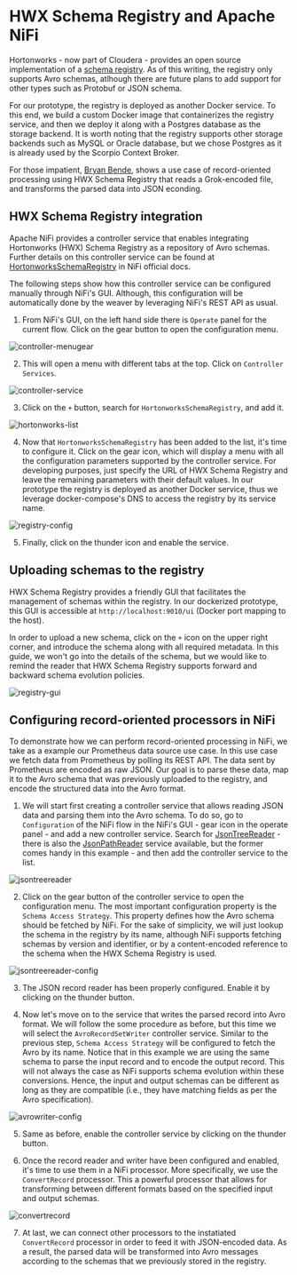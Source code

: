 # HWX Schema Registry and Apache NiFi

Hortonworks - now part of Cloudera - provides an open source implementation of a [schema registry](http://registry-project.readthedocs.io/en/latest/). As of this writing, the registry only supports Avro schemas, atlhough there are future plans to add support for other types such as Protobuf or JSON schema.

For our prototype, the registry is deployed as another Docker service. To this end, we build a custom Docker image that containerizes the registry service, and then we deploy it along with a Postgres database as the storage backend. It is worth noting that the registry supports other storage backends such as MySQL or Oracle database, but we chose Postgres as it is already used by the Scorpio Context Broker.

For those impatient, [Bryan Bende](https://bryanbende.com/development/2017/06/20/apache-nifi-records-and-schema-registries), shows a use case of record-oriented processing using HWX Schema Registry that reads a Grok-encoded file, and transforms the parsed data into JSON econding.

## HWX Schema Registry integration

Apache NiFi provides a controller service that enables integrating Hortonworks (HWX) Schema Registry as a repository of Avro schemas. Further details on this controller service can be found at [HortonworksSchemaRegistry](https://nifi.apache.org/docs/nifi-docs/components/org.apache.nifi/nifi-hwx-schema-registry-nar/1.5.0/org.apache.nifi.schemaregistry.hortonworks.HortonworksSchemaRegistry/index.html) in NiFi official docs.

The following steps show how this controller service can be configured manually through NiFi's GUI. Although, this configuration will be automatically done by the weaver by leveraging NiFi's REST API as usual.

1. From NiFi's GUI, on the left hand side there is `Operate` panel for the current flow. Click on the gear button to open the configuration menu.

![controller-menu](img/controller-settings-menu.png)gear

2. This will open a menu with different tabs at the top. Click on `Controller Services`.

![controller-service](img/controller-service-view.png)

3. Click on the `+` button, search for `HortonworksSchemaRegistry`, and add it.

![hortonworks-list](img/hortonworks-list.png)

4. Now that `HortonworksSchemaRegistry` has been added to the list, it's time to configure it. Click on the gear icon, which will display a menu with all the configuration parameters supported by the controller service. For developing purposes, just specify the URL of HWX Schema Registry and leave the remaining parameters with their default values. In our prototype the registry is deployed as another Docker service, thus we leverage docker-compose's DNS to access the registry by its service name.

![registry-config](img/registry-config.png)

5. Finally, click on the thunder icon and enable the service.

## Uploading schemas to the registry

HWX Schema Registry provides a friendly GUI that facilitates the management of schemas within the registry. In our dockerized prototype, this GUI is accessible at `http://localhost:9010/ui` (Docker port mapping to the host).

In order to upload a new schema, click on the `+` icon on the upper right corner, and introduce the schema along with all required metadata. In this guide, we won't go into the details of the schema, but we would like to remind the reader that HWX Schema Registry supports forward and backward schema evolution policies.

![registry-gui](img/registry-gui.png)

## Configuring record-oriented processors in NiFi

To demonstrate how we can perform record-oriented processing in NiFi, we take as a example our Prometheus data source use case. In this use case we fetch data from Prometheus by polling its REST API. The data sent by Prometheus are encoded as raw JSON. Our goal is to parse these data, map it to the Avro schema that was previously uploaded to the registry, and encode the structured data into the Avro format.

1. We will start first creating a controller service that allows reading JSON data and parsing them into the Avro schema. To do so, go to `Configuration` of the NiFi flow in the NiFi's GUI - gear icon in the operate panel - and add a new controller service. Search for [JsonTreeReader](https://nifi.apache.org/docs/nifi-docs/components/org.apache.nifi/nifi-record-serialization-services-nar/1.5.0/org.apache.nifi.json.JsonTreeReader/index.html) - there is also the [JsonPathReader](https://nifi.apache.org/docs/nifi-docs/components/org.apache.nifi/nifi-record-serialization-services-nar/1.5.0/org.apache.nifi.json.JsonPathReader/index.html) service available, but the former comes handy in this example - and then add the controller service to the list.

![jsontreereader](img/jsontreereader.png)

2. Click on the gear button of the controller service to open the configuration menu. The most important configuration property is the `Schema Access Strategy`. This property defines how the Avro schema should be fetched by NiFi. For the sake of simplicity, we will just lookup the schema in the registry by its name, although NiFi supports fetching schemas by version and identifier, or by a content-encoded reference to the schema when the HWX Schema Registry is used.

![jsontreereader-config](img/jsontreereader-config.png)

3. The JSON record reader has been properly configured. Enable it by clicking on the thunder button.

4. Now let's move on to the service that writes the parsed record into Avro format. We will follow the some procedure as before, but this time we will select the `AvroRecordSetWriter` controller service. Similar to the previous step, `Schema Access Strategy` will be configured to fetch the Avro by its name. Notice that in this example we are using the same schema to parse the input record and to encode the output record. This will not always the case as NiFi supports schema evolution within these conversions. Hence, the input and output schemas can be different as long as they are compatible (i.e., they have matching fields as per the Avro specification).

![avrowriter-config](img/avrowriter-config.png)

5. Same as before, enable the controller service by clicking on the thunder button.

6. Once the record reader and writer have been configured and enabled, it's time to use them in a NiFi processor. More specifically, we use the `ConvertRecord` processor. This a powerful processor that allows for transforming between different formats based on the specified input and output schemas.

![convertrecord](img/convertrecord.png)

7. At last, we can connect other processors to the instatiated `ConvertRecord` processor in order to feed it with JSON-encoded data. As a result, the parsed data will be transformed into Avro messages according to the schemas that we previously stored in the registry.
